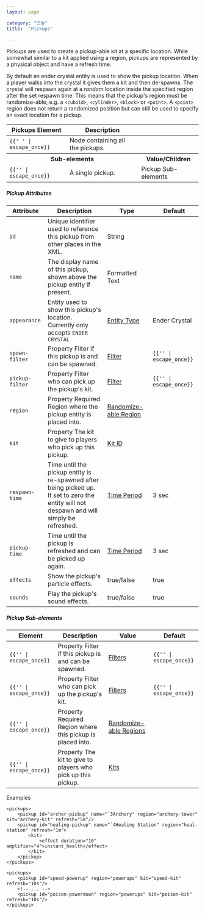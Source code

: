 ```yaml
---
layout: page

category: "모듈"
title:  "Pickups"

---
```


Pickups are used to create a pickup-able kit at a specific location.
While somewhat similar to a kit applied using a region, pickups are represented by a physical object and have a refresh time.

By default an ender crystal entity is used to show the pickup location.
When a player walks into the crystal it gives them a kit and then de-spawns.
The crystal will respawn again at a _random_ location inside the specified region after the set respawn time.
This means that the pickup's region must be randomize-able, e.g. a `<cuboid>`, `<cylinder>`, `<block>` or `<point>`.
A `<point>` region does not return a randomized position but can still be used to specify an exact location for a pickup.

<div class='table-responsive'>
  <table class='table table-striped table-condensed'>
    <thead>
      <tr>
        <th>Pickups Element</th>
        <th>Description</th>
        <th></th>
      </tr>
    </thead>
    <tbody>
      <tr>
        <td>
          <span class='highlight'>
            <code>{{'<pickups> </pickups>' | escape_once}}</code>
          </span>
        </td>
        <td>Node containing all the pickups.</td>
        <td></td>
      </tr>
      <tr>
        <th colspan='2'>Sub-elements</th>
        <th>Value/Children</th>
      </tr>
      <tr>
        <td>
          <span class='highlight'>
            <code>{{'<pickup/>' | escape_once}}</code>
          </span>
        </td>
        <td>
          A single pickup.
        </td>
        <td>
          <span class='label label-default'>Pickup Sub-elements</span>
        </td>
      </tr>
    </tbody>
  </table>
</div>
<h5>Pickup Attributes</h5>
<div class='table-responsive'>
  <table class='table table-striped table-condensed'>
    <thead>
      <tr>
        <th>Attribute</th>
        <th>Description</th>
        <th>Type</th>
        <th>Default</th>
      </tr>
    </thead>
    <tbody>
      <tr>
        <td>
          <code>id</code>
        </td>
        <td>
          Unique identifier used to reference this pickup from other places in the XML.
        </td>
        <td>
          <span class='label label-primary'>String</span>
        </td>
        <td></td>
      </tr>
      <tr>
        <td>
          <code>name</code>
        </td>
        <td>The display name of this pickup, shown above the pickup entity if present.</td>
        <td>
          <span class='label label-primary'>Formatted Text</span>
        </td>
        <td></td>
      </tr>
      <tr>
        <td>
          <code>appearance</code>
        </td>
        <td>
          Entity used to show this pickup's location.<br/>
          Currently only accepts <code>ENDER CRYSTAL</code>
        </td>
        <td>
          <a href='/reference/entity_types'>Entity Type</a>
        </td>
        <td>
          <span class='label label-default'>Ender Crystal</span>
        </td>
      </tr>
      <tr>
        <td>
          <code>spawn-filter</code>
        </td>
        <td>
          <span class='label label-default' title='Can be either this attribute or a sub-element.'>Property</span>
          Filter if this pickup is and can be spawned.
        </td>
        <td>
          <a href='/modules/filters'>Filter</a>
        </td>
        <td>
          <code>{{'<always/>' | escape_once}}</code>
        </td>
      </tr>
      <tr>
        <td>
          <code>pickup-filter</code>
        </td>
        <td>
          <span class='label label-default' title='Can be either this attribute or a sub-element.'>Property</span>
          Filter who can pick up the pickup's kit.
        </td>
        <td>
          <a href='/modules/filters'>Filter</a>
        </td>
        <td>
          <code>{{'<always/>' | escape_once}}</code>
        </td>
      </tr>
      <tr>
        <td>
          <code>region</code>
        </td>
        <td>
          <span class='label label-default' title='Can be either this attribute or a sub-element.'>Property</span>
          <span class='label label-danger'>Required</span>
          Region where the pickup entity is placed into.
        </td>
        <td>
          <a href='/modules/regions'>Randomize-able Region</a>
        </td>
        <td></td>
      </tr>
      <tr>
        <td>
          <code>kit</code>
        </td>
        <td>
          <span class='label label-default' title='Can be either this attribute or a sub-element.'>Property</span>
          The kit to give to players who pick up this pickup.
        </td>
        <td>
          <a href='/modules/kits'>Kit ID</a>
        </td>
        <td></td>
      </tr>
      <tr>
        <td>
          <code>respawn-time</code>
        </td>
        <td>
          Time until the pickup entity is re-spawned after being picked up.
          <br/>
          If set to zero the entity will not despawn and will simply be refreshed.
        </td>
        <td>
          <a href='/reference/time_periods'>Time Period</a>
        </td>
        <td>
          3 sec
        </td>
      </tr>
      <tr>
        <td>
          <code>pickup-time</code>
        </td>
        <td>
          Time until the pickup is refreshed and can be picked up again.
        </td>
        <td>
          <a href='/reference/time_periods'>Time Period</a>
        </td>
        <td>
          3 sec
        </td>
      </tr>
      <tr>
        <td>
          <code>effects</code>
        </td>
        <td>
          Show the pickup's particle effects.
        </td>
        <td>
          <span class='label label-primary'>true/false</span>
        </td>
        <td>true</td>
      </tr>
      <tr>
        <td>
          <code>sounds</code>
        </td>
        <td>
          Play the pickup's sound effects.
        </td>
        <td>
          <span class='label label-primary'>true/false</span>
        </td>
        <td>true</td>
      </tr>
    </tbody>
  </table>
</div>
<h5>Pickup Sub-elements</h5>
<div class='table-responsive'>
  <table class='table table-striped table-condensed'>
    <thead>
      <tr>
        <th>Element</th>
        <th>Description</th>
        <th>Value</th>
        <th>Default</th>
      </tr>
    </thead>
    <tbody>
      <tr>
        <td>
          <span class='highlight'>
            <code>{{'<spawn-filter>' | escape_once}}</code>
          </span>
        </td>
        <td>
          <span class='label label-default' title='Can be either this sub-element or an attribute.'>Property</span>
          Filter if this pickup is and can be spawned.
        </td>
        <td>
          <a href='/modules/filters'>Filters</a>
        </td>
        <td>
          <code>{{'<always/>' | escape_once}}</code>
        </td>
      </tr>
      <tr>
        <td>
          <span class='highlight'>
            <code>{{'<pickup-filter>' | escape_once}}</code>
          </span>
        </td>
        <td>
          <span class='label label-default' title='Can be either this sub-element or an attribute.'>Property</span>
          Filter who can pick up the pickup's kit.
        </td>
        <td>
          <a href='/modules/filters'>Filters</a>
        </td>
        <td>
          <code>{{'<always/>' | escape_once}}</code>
        </td>
      </tr>
      <tr>
        <td>
          <span class='highlight'>
            <code>{{'<region>' | escape_once}}</code>
          </span>
        </td>
        <td>
          <span class='label label-default' title='Can be either this sub-element or an attribute.'>Property</span>
          <span class='label label-danger'>Required</span>
          Region where this pickup is placed into.
        </td>
        <td>
          <a href='/modules/regions'>Randomize-able Regions</a>
        </td>
        <td></td>
      </tr>
      <tr>
        <td>
          <span class='highlight'>
            <code>{{'<kit>' | escape_once}}</code>
          </span>
        </td>
        <td>
          <span class='label label-default' title='Can be either this sub-element or an attribute.'>Property</span>
          The kit to give to players who pick up this pickup.
        </td>
        <td>
          <a href='/modules/kits'>Kits</a>
        </td>
        <td></td>
      </tr>
    </tbody>
  </table>
</div>

Examples

    <pickups>
        <pickup id="archer-pickup" name="`3Archery" region="archery-tower" kit="archery-kit" refresh="5m"/>
        <pickup id="healing-pickup" name="`4Healing Station" region="heal-station" refresh="1m">
            <kit>
                <effect duration="10" amplifier="4">instant_health</effect>
            </kit>
        </pickup>
    </pickups>

    <pickups>
        <pickup id="speed-powerup" region="powerups" kit="speed-kit" refresh="10s"/>
        <!-- ... -->
        <pickup id="poison-powerdown" region="powerups" kit="poison-kit" refresh="10s"/>
    </pickups>
